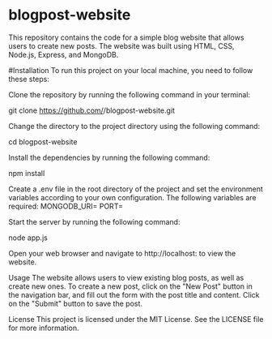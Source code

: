 # blogpost-website

This repository contains the code for a simple blog website that allows users to create new posts. The website was built using HTML, CSS, Node.js, Express, and MongoDB.

#Installation
To run this project on your local machine, you need to follow these steps:

Clone the repository by running the following command in your terminal:

git clone https://github.com/<your-github-username>/blogpost-website.git

Change the directory to the project directory using the following command:

cd blogpost-website

Install the dependencies by running the following command:

npm install

Create a .env file in the root directory of the project and set the environment variables according to your own configuration. The following variables are required:
MONGODB_URI=<your-mongodb-uri>
PORT=<your-server-port>

Start the server by running the following command:

node app.js

Open your web browser and navigate to http://localhost:<your-server-port> to view the website.

Usage
The website allows users to view existing blog posts, as well as create new ones. To create a new post, click on the "New Post" button in the navigation bar, and fill out the form with the post title and content. Click on the "Submit" button to save the post.

License
This project is licensed under the MIT License. See the LICENSE file for more information.
